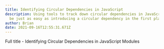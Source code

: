 ```yaml
---
title: Identifying Circular Dependencies in JavaScript
description: Using tools to track down circular dependencies in JavaScript can
  be just as easy as introducing a circular dependency in the first place.
author: Brian
date: 2021-09-16T12:55:31.671Z
---
```

Full title - Identifying Circular Dependencies in JavaScript Modules